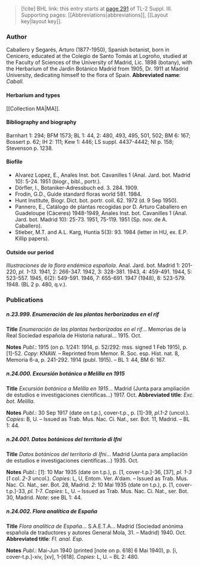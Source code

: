> [!cite] BHL link: this entry starts at [page 291](https://www.biodiversitylibrary.org/page/33266598) of TL-2 Suppl. III.
> Supporting pages: [[Abbreviations|abbreviations]], [[Layout key|layout key]].

### Author

Caballero y Segarés, Arturo (1877-1950), Spanish botanist, born in Cenicero, educated at the Colegio de Santo Tomás at Logroño, studied at the Faculty of Sciences of the University of Madrid, Lic. 1898 (botany), with the Herbarium of the Jardin Botánico Madrid from 1905, Dr. 1911 at Madrid University, dedicating himself to the flora of Spain. 
**Abbreviated name**: *Caball.*

#### Herbarium and types

[[Collection MA|MA]].

#### Bibliography and biography

Barnhart 1: 294; BFM 1573; BL 1: 44, 2: 480, 493, 495, 501, 502; BM 6: 167; Bossert p. 62; IH 2: 111; Kew 1: 446; LS suppl. 4437-4442; NI p. 158; Stevenson p. 1238.

#### Biofile

- Alvarez Lopez, E., Anales Inst. bot. Cavanilles 1 (Anal. Jard. bot. Madrid 10): 5-24. 1951 (biogr., bibl., portr.).
- Dörfler, I., Botaniker-Adressbuch ed. 3. 284. 1909.
- Frodin, G.D., Guide standard floras world 581. 1984.
- Hunt Institute, Biogr. Dict. bot. portr. coll. 62. 1972 (d. 9 Sep 1950).
- Pannero, E., Catálogo de plantas recogidas por D. Arturo Caballero en Guadeloupe (Cáceres) 1948-1949, Anales Inst. bot. Cavanilles 1 (Anal. Jard. bot. Madrid 10): 25-73. 1951, 75-119. 1951 (Sp. nov. de A. Caballero).
- Stieber, M.T. and A.L. Karg, Huntia 5(3): 93. 1984 (letter in HU, ex. E.P. Killip papers).

#### Outside our period

*Illustraciones de la flora endémica española*. Anal. Jard. bot. Madrid 1: 201-220, *pl. 1-13.* 1941, 2: 266-347. 1942, 3: 328-381. 1943, 4: 459-491. 1944, 5: 523-557. 1945, 6(2): 549-591. 1946, 7: 655-691. 1947 (1948), 8: 523-579. 1948. (BL 2 p. 480, q.v.).

### Publications

##### n.23.999. Enumeración de las plantas herborizadas en el rif

**Title**
*Enumeración de las plantas herborizadas en el rif*... Memorias de la Real Sociedad española de Historia natural... 1915. Oct.

**Notes**
*Publ*.: 1915 (on p. 1/241: 1914, p. 52/292: mss. signed 1 Feb 1915), p. \[1\]-52. *Copy*: KNAW.  – Reprinted from Memor. R. Soc. esp. Hist. nat. 8, Memoria 6-a, p. 241-292. 1914 (publ. 1915). – BL 1: 44, BM 6: 167.

##### n.24.000. Excursión botánica a Melilla en 1915

**Title**
*Excursión botánica a Melilla en 1915*... Madrid (Junta para ampliación de estudios e investigaciones científicas...) 1917. Oct.
**Abbreviated title**: *Exc. bot. Melilla*.

**Notes**
*Publ*.: 30 Sep 1917 (date on t.p.), cover-t.p., p. \[1\]-39, *pl.1-2* (uncol.). *Copies*: B, U. – Issued as Trab. Mus. Nac. Ci. Nat., ser. Bot. 11, Madrid. – BL 1: 44.

##### n.24.001. Datos botánicos del territorio di Ifni

**Title**
*Datos botánicos del territorio di Ifni*... Madrid (Junta para ampliación de estudios e investigaciones científicas...) 1935. Oct.

**Notes**
*Publ*.: \[*1*\]: 10 Mar 1935 (date on t.p.), p. \[1, cover-t.p.\]-36, \[37\], *pl. 1-3* (*1* col. *2-3* uncol.).
*Copies*: L, U, Entom. Ver. A'dam. – Issued as Trab. Mus. Nac. Ci. Nat., ser. Bot. 28, Madrid.
*2*: 10 Mai 1935 (date on t.p.), p. \[1, cover-t.p.\]-33, *pl. 1*-7. *Copies*: L, U. – Issued as Trab. Mus. Nac. Ci. Nat., ser. Bot. 30, Madrid.
*Note*: see BL 1: 44.

##### n.24.002. Flora analítica de España

**Title**
*Flora analítica de España*... S.A.E.T.A... Madrid (Sociedad anónima española de traductores y autores General Mola, 31. – Madrid) 1940. Oct.
**Abbreviated title**: *Fl. anal. Esp.*

**Notes**
*Publ*.: Mai-Jun 1940 (printed \[note on p. 618\] 6 Mai 1940), p. \[i, cover-t.p.\]-xiv, \[xv\], 1-\[618\].
*Copies*: L, U. – BL 2: 480.

